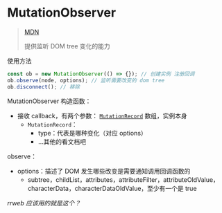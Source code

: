 # MutationObserver

> [MDN](https://developer.mozilla.org/en-US/docs/Web/API/MutationObserver)
>
> 提供监听 DOM tree 变化的能力

使用方法

```javascript
const ob = new MutationObserver(() => {}); // 创建实例 注册回调
ob.observe(node, options); // 监听需要改变的 dom tree
ob.disconnect(); // 移除
```

MutationObserver 构造函数：

- 接收 callback，有两个参数： [`MutationRecord`](https://developer.mozilla.org/en-US/docs/Web/API/MutationRecord) 数组，实例本身
  - `MutationRecord`：
    - type：代表是哪种变化（对应 options）
    - ...其他的看文档吧

observe：

- options：描述了 DOM 发生哪些改变是需要通知调用回调函数的
  - subtree，childList，attributes，attributeFilter，attributeOldValue，characterData，characterDataOldValue，至少有一个是 true

_rrweb 应该用的就是这个？_
